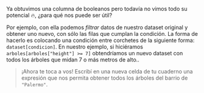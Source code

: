 Ya obtuvimos una columna de booleanos pero todavía no vimos todo su potencial 🔥, ¿para qué nos puede ser útil? 

Por ejemplo, con ella podemos _filtrar_ datos de nuestro dataset original y obtener uno nuevo, con sólo las filas que cumplan la condición. La forma de hacerlo es colocando una condición entre corchetes de la siguiente forma: `dataset[condicion]`. En nuestro ejemplo, si hiciéramos `arboles[arboles["height"] >= 7]` obtendríamos un nuevo dataset con todos los árboles que midan 7 o más metros de alto.. 


> ¡Ahora te toca a vos! Escribí en una nueva celda de tu cuaderno una expresión que nos permita obtener todos los árboles del barrio de `"Palermo"`.
